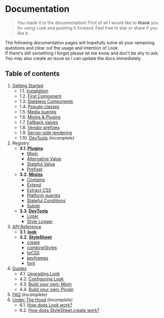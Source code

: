 # Documentation
> You made it to the documentation! First of all I would like to **thank** you for using Look and pushing it forward. Feel free to star or share if you like it.

The following documentation pages will hopefully solve all your remaining questions and clear out the usage and intention of Look.<br>
If there's still something I forgot please let me know and don't be shy to ask. You may also create an issue so I can update the docs immediately.

## Table of contents
1. [Getting Started](GettingStarted.md)
	* 1.1. [Installation](GettingStarted.md#1-installation)
	* 1.2. [First Component](GettingStarted.md#2-first-component)
	* 1.3. [Stateless Components](GettingStarted.md#3-stateless-components)
	* 1.4. [Pseudo classes](GettingStarted.md#4-pseudo-classes)
	* 1.5. [Media queries](GettingStarted.md#5-media-queries)
	* 1.6. [Mixins & Plugins](GettingStarted.md#6-mixins--plugins)
	* 1.7. [Fallback values](GettingStarted.md#7-fallback-values)
	* 1.8. [Vendor prefixes](GettingStarted.md#8-vendor-prefixes)
	* 1.9. [Server-side rendering](GettingStarted.md#9-server-side-rendering)
	* 1.10. [DevTools](GettingStarted.md#10-dev-tools) *(incomplete)*
2. Registry
	* **3.1. [Plugins](Plugins.md)**
		* [Mixin](plugins/Mixin.md)
		* [Alternative Value](plugins/AlternativeValue.md)
		* [Stateful Value](plugins/StatefulValue.md)
		* [Prefixer](plugins/Prefixer.md)
	* **3.2. [Mixins](Mixins.md)**
		* [Contains](Mixins.md#contains)
		* [Extend](Mixins.md#substr)
		* [Extract CSS](Mixins.md#extract-css)
		* [Platform queries](Mixins.md#platform-queries)
		* [Stateful Conditions](Mixins.md#stateful-conditions)
		* [Substr](Mixins.md#extract-css)
	* **3.3. [DevTools](DevTools.md)**
		* [Linter](devTools/linter.md)
		* [Style Logger](devTools/StyleLogger.md)
3. [API Reference](api/)
	* **3.1. [look](api/look.md)**
	* **3.2. [StyleSheet](api/StyleSheet.md)**
		* [create](#api/StyleSheet.md#createstyles)
		* [combineStyles](#combinestyles-styles)
		* [toCSS](#tocssstyles--scope-useragent)
		* [keyframes](#keyframesframes--name-useragent)
		* [font](#fontfontfamily-files--properties)
4. [Guides](guides/)
	* 4.1. [Upgrading Look](guides/upgradeLook.md)
	* 4.2. [Configuring Look](guides/configureLook.md)
	* 4.3. [Build your own: Mixin](guides/customMixin.md)
	* 4.4. [Build your own: Plugin](guides/customPlugin.md)
5. [FAQ](FAQ.md) *(incomplete)*
6. [Under The Hood](UnderTheHood.md) *(incomplete)*
	* 6.1. [How does Look work?](UnderTheHood.md#how-look-works)
	* 6.2. [How does StyleSheet.create work?](UnderTheHood.md#how-stylesheet-create-works)
